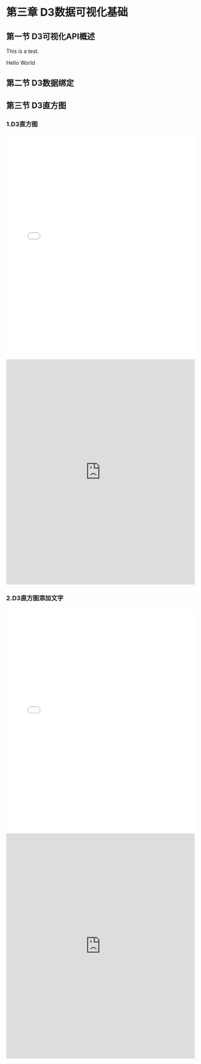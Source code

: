 # 第三章 D3数据可视化基础

## 第一节 D3可视化API概述

This is a test.

Hello World

## 第二节 D3数据绑定

## 第三节 D3直方图

### 1.D3直方图

<iframe src="/ch3/D3RectHist.htm" scrolling="yes" frameborder="0" width="100%" height="600px"></iframe>

<iframe src="http://cuc.yingshinet.com/MOOC/htm/mooc31.htm" scrolling="yes" frameborder="0" width="100%" height="600px"></iframe>

### 2.D3直方图添加文字

<iframe src="/ch3/D3RectHist+.htm" scrolling="yes" frameborder="0" width="100%" height="600px"></iframe>

<iframe src="http://cuc.yingshinet.com/MOOC/htm/mooc32.htm" scrolling="yes" frameborder="0" width="100%" height="600px"></iframe>